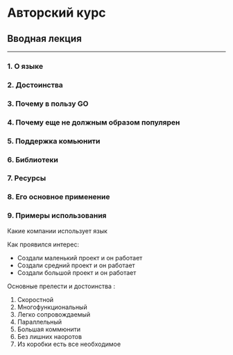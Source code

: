 # Авторский курс 
## Вводная лекция
----

### 1. О языке
### 2. Достоинства
### 3. Почему в пользу GO
### 4. Почему еще не должным образом популярен
### 5. Поддержка комьюнити
### 6. Библиотеки 
### 7. Ресурсы
### 8. Его основное применение 
### 9. Примеры использования


Какие компании  использует язык

Как проявился интерес: 
- Создали маленький проект и он работает 
- Создали средний проект и он работает
- Создали большой проект и он работает

Основные прелести и достоинства :
1. Скоростной 
2. Многофункциональный 
3. Легко сопровождаемый  
4. Параллельный  
5. Большая коммюнити
6. Без лишних наоротов
7. Из коробки есть все необходимое


